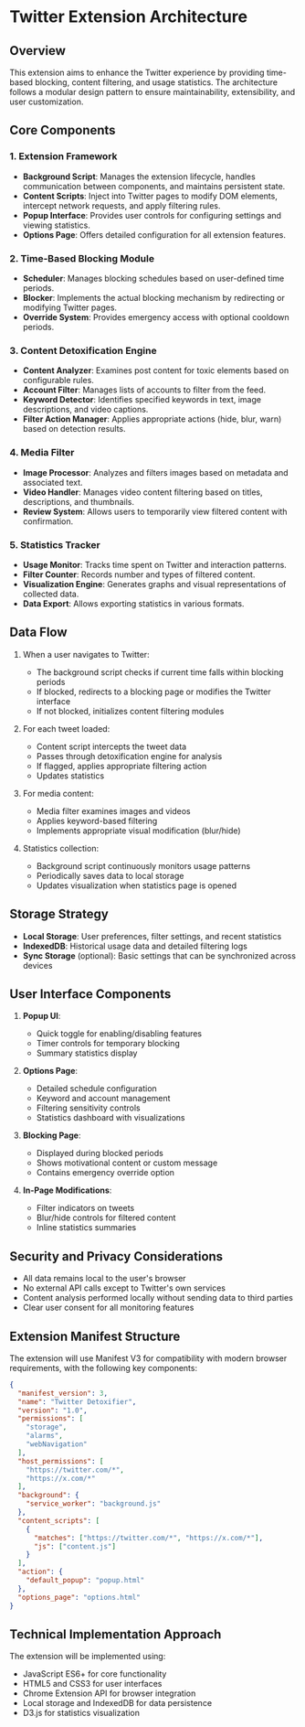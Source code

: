 # Twitter Extension Architecture

## Overview
This extension aims to enhance the Twitter experience by providing time-based blocking, content filtering, and usage statistics. The architecture follows a modular design pattern to ensure maintainability, extensibility, and user customization.

## Core Components

### 1. Extension Framework
- **Background Script**: Manages the extension lifecycle, handles communication between components, and maintains persistent state.
- **Content Scripts**: Inject into Twitter pages to modify DOM elements, intercept network requests, and apply filtering rules.
- **Popup Interface**: Provides user controls for configuring settings and viewing statistics.
- **Options Page**: Offers detailed configuration for all extension features.

### 2. Time-Based Blocking Module
- **Scheduler**: Manages blocking schedules based on user-defined time periods.
- **Blocker**: Implements the actual blocking mechanism by redirecting or modifying Twitter pages.
- **Override System**: Provides emergency access with optional cooldown periods.

### 3. Content Detoxification Engine
- **Content Analyzer**: Examines post content for toxic elements based on configurable rules.
- **Account Filter**: Manages lists of accounts to filter from the feed.
- **Keyword Detector**: Identifies specified keywords in text, image descriptions, and video captions.
- **Filter Action Manager**: Applies appropriate actions (hide, blur, warn) based on detection results.

### 4. Media Filter
- **Image Processor**: Analyzes and filters images based on metadata and associated text.
- **Video Handler**: Manages video content filtering based on titles, descriptions, and thumbnails.
- **Review System**: Allows users to temporarily view filtered content with confirmation.

### 5. Statistics Tracker
- **Usage Monitor**: Tracks time spent on Twitter and interaction patterns.
- **Filter Counter**: Records number and types of filtered content.
- **Visualization Engine**: Generates graphs and visual representations of collected data.
- **Data Export**: Allows exporting statistics in various formats.

## Data Flow

1. When a user navigates to Twitter:
   - The background script checks if current time falls within blocking periods
   - If blocked, redirects to a blocking page or modifies the Twitter interface
   - If not blocked, initializes content filtering modules

2. For each tweet loaded:
   - Content script intercepts the tweet data
   - Passes through detoxification engine for analysis
   - If flagged, applies appropriate filtering action
   - Updates statistics

3. For media content:
   - Media filter examines images and videos
   - Applies keyword-based filtering
   - Implements appropriate visual modification (blur/hide)

4. Statistics collection:
   - Background script continuously monitors usage patterns
   - Periodically saves data to local storage
   - Updates visualization when statistics page is opened

## Storage Strategy

- **Local Storage**: User preferences, filter settings, and recent statistics
- **IndexedDB**: Historical usage data and detailed filtering logs
- **Sync Storage** (optional): Basic settings that can be synchronized across devices

## User Interface Components

1. **Popup UI**:
   - Quick toggle for enabling/disabling features
   - Timer controls for temporary blocking
   - Summary statistics display

2. **Options Page**:
   - Detailed schedule configuration
   - Keyword and account management
   - Filtering sensitivity controls
   - Statistics dashboard with visualizations

3. **Blocking Page**:
   - Displayed during blocked periods
   - Shows motivational content or custom message
   - Contains emergency override option

4. **In-Page Modifications**:
   - Filter indicators on tweets
   - Blur/hide controls for filtered content
   - Inline statistics summaries

## Security and Privacy Considerations

- All data remains local to the user's browser
- No external API calls except to Twitter's own services
- Content analysis performed locally without sending data to third parties
- Clear user consent for all monitoring features

## Extension Manifest Structure

The extension will use Manifest V3 for compatibility with modern browser requirements, with the following key components:

```json
{
  "manifest_version": 3,
  "name": "Twitter Detoxifier",
  "version": "1.0",
  "permissions": [
    "storage",
    "alarms",
    "webNavigation"
  ],
  "host_permissions": [
    "https://twitter.com/*",
    "https://x.com/*"
  ],
  "background": {
    "service_worker": "background.js"
  },
  "content_scripts": [
    {
      "matches": ["https://twitter.com/*", "https://x.com/*"],
      "js": ["content.js"]
    }
  ],
  "action": {
    "default_popup": "popup.html"
  },
  "options_page": "options.html"
}
```

## Technical Implementation Approach

The extension will be implemented using:
- JavaScript ES6+ for core functionality
- HTML5 and CSS3 for user interfaces
- Chrome Extension API for browser integration
- Local storage and IndexedDB for data persistence
- D3.js for statistics visualization
